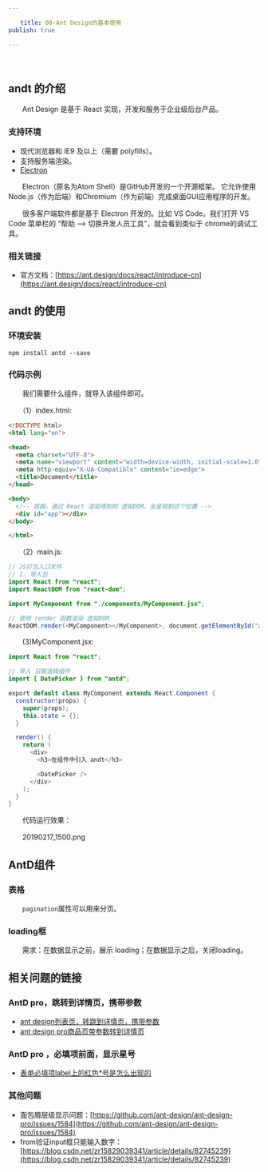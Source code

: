 ```yaml
---

　　title: 08-Ant Design的基本使用
publish: true

---
```


　　<ArticleTopAd></ArticleTopAd>

## andt 的介绍

　　Ant Design 是基于 React 实现，开发和服务于企业级后台产品。

### 支持环境

- 现代浏览器和 IE9 及以上（需要 polyfills）。
- 支持服务端渲染。
- [Electron](https://electronjs.org/)

　　Electron（原名为Atom Shell）是GitHub开发的一个开源框架。 它允许使用Node.js（作为后端）和Chromium（作为前端）完成桌面GUI应用程序的开发。

　　很多客户端软件都是基于 Electron 开发的。比如 VS Code。我们打开 VS Code 菜单栏的 “帮助 --> 切换开发人员工具”，就会看到类似于 chrome的调试工具。

### 相关链接

- 官方文档：[https://ant.design/docs/react/introduce-cn](https://ant.design/docs/react/introduce-cn)

## andt 的使用

### 环境安装

```
npm install antd --save
```

### 代码示例

　　我们需要什么组件，就导入该组件即可。

　　（1）index.html:

```html
<!DOCTYPE html>
<html lang="en">

<head>
  <meta charset="UTF-8">
  <meta name="viewport" content="width=device-width, initial-scale=1.0">
  <meta http-equiv="X-UA-Compatible" content="ie=edge">
  <title>Document</title>
</head>

<body>
  <!-- 容器，通过 React 渲染得到的 虚拟DOM，会呈现到这个位置 -->
  <div id="app"></div>
</body>

</html>
```

　　（2）main.js:

```java
// JS打包入口文件
// 1. 导入包
import React from "react";
import ReactDOM from "react-dom";

import MyComponent from "./components/MyComponent.jsx";

// 使用 render 函数渲染 虚拟DOM
ReactDOM.render(<MyComponent></MyComponent>, document.getElementById("app"));

```

　　(3)MyComponent.jsx:

```java
import React from "react";

// 导入 日期选择组件
import { DatePicker } from "antd";

export default class MyComponent extends React.Component {
  constructor(props) {
    super(props);
    this.state = {};
  }

  render() {
    return (
      <div>
        <h3>在组件中引入 andt</h3>

        <DatePicker />
      </div>
    );
  }
}

```

　　代码运行效果：

　　20190217_1500.png

## AntD组件

### 表格

　　`pagination`属性可以用来分页。

### loading框

　　需求：在数据显示之前，展示 loading；在数据显示之后，关闭loading。

## 相关问题的链接

### AntD pro，跳转到详情页，携带参数

- [ant design列表页，转跳到详情页，携带参数](https://blog.csdn.net/u011613356/article/details/81505883)
- [ant design pro商品页带参数转到详情页](https://blog.csdn.net/ws995339251/article/details/86771701)

### AntD pro ，必填项前面，显示星号

- [表单必填项label上的红色*号是怎么出现的](https://github.com/ant-design/ant-design-pro/issues/2044)

### 其他问题

- 面包屑层级显示问题：[https://github.com/ant-design/ant-design-pro/issues/1584](https://github.com/ant-design/ant-design-pro/issues/1584)
- from验证input框只能输入数字：[https://blog.csdn.net/zr15829039341/article/details/82745239](https://blog.csdn.net/zr15829039341/article/details/82745239)
